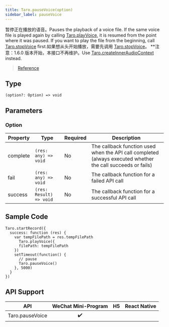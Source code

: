 ```yaml
---
title: Taro.pauseVoice(option)
sidebar_label: pauseVoice
---
```


暂停正在播放的语音。Pauses the playback of a voice file. If the same voice file is played again by calling [Taro.playVoice](./playVoice.md), it is resumed from the point where it was paused. If you want to play the file from the beginning, call [Taro.stopVoice](./stopVoice.md) first.如果想从头开始播放，需要先调用 [Taro.stopVoice](https://developers.weixin.qq.com/miniprogram/dev/api/media/audio/wx.stopVoice.html)。 **注意：1.6.0 版本开始，本接口不再维护。Use [Taro.createInnerAudioContext](./createInnerAudioContext.md) instead.</p>

> [Reference](https://developers.weixin.qq.com/miniprogram/dev/api/media/audio/wx.pauseVoice.html)

## Type

```tsx
(option?: Option) => void
```

## Parameters

### Option

<table>
  <thead>
    <tr>
      <th>Property</th>
      <th>Type</th>
      <th style={{ textAlign: "center"}}>Required</th>
      <th>Description</th>
    </tr>
  </thead>
  <tbody>
    <tr>
      <td>complete</td>
      <td><code>(res: any) =&gt; void</code></td>
      <td style={{ textAlign: "center"}}>No</td>
      <td>The callback function used when the API call completed (always executed whether the call succeeds or fails)</td>
    </tr>
    <tr>
      <td>fail</td>
      <td><code>(res: any) =&gt; void</code></td>
      <td style={{ textAlign: "center"}}>No</td>
      <td>The callback function for a failed API call</td>
    </tr>
    <tr>
      <td>success</td>
      <td><code>(res: Result) =&gt; void</code></td>
      <td style={{ textAlign: "center"}}>No</td>
      <td>The callback function for a successful API call</td>
    </tr>
  </tbody>
</table>

## Sample Code

```tsx
Taro.startRecord({
  success: function (res) {
    var tempFilePath = res.tempFilePath
      Taro.playVoice({
      filePath: tempFilePath
    })
    setTimeout(function() {
      // pause
      Taro.pauseVoice()
    }, 5000)
  }
})
```

## API Support

|       API       | WeChat Mini-Program | H5 | React Native |
|:---------------:|:-------------------:|:--:|:------------:|
| Taro.pauseVoice |         ✔️          |    |              |
